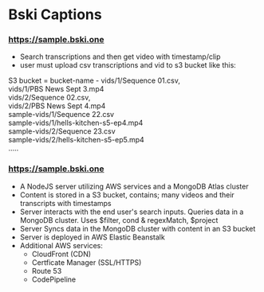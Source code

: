 # Bski Captions 

### https://sample.bski.one  

- Search transcriptions and then get video with timestamp/clip  
- user must upload csv transcriptions and vid to s3 bucket like this:  
  
S3 bucket = 
    bucket-name - vids/1/Sequence 01.csv,  
                  vids/1/PBS News Sept 3.mp4  
                  vids/2/Sequence 02.csv,  
                  vids/2/PBS News Sept 4.mp4  
                  sample-vids/1/Sequence 22.csv  
                  sample-vids/1/hells-kitchen-s5-ep4.mp4  
                  sample-vids/2/Sequence 23.csv  
                  sample-vids/2/hells-kitchen-s5-ep5.mp4  
                  .....  

### https://sample.bski.one  
- A NodeJS server utilizing AWS services and a MongoDB Atlas cluster  
- Content is stored in a S3 bucket, contains; many videos and their transcripts with timestamps   
- Server interacts with the end user's search inputs. Queries data in a MongoDB cluster. Uses $filter, cond & regexMatch, $project  
- Server Syncs data in the MongoDB cluster with content in an S3 bucket   
- Server is deployed in AWS Elastic Beanstalk  
- Additional AWS services:  
    - CloudFront (CDN)  
    - Certficate Manager (SSL/HTTPS)  
    - Route 53   
    - CodePipeline   
